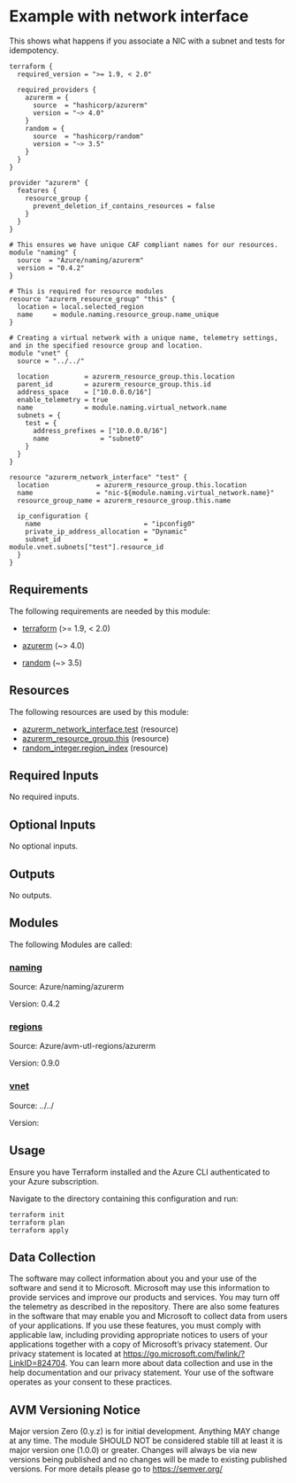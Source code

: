 <!-- BEGIN_TF_DOCS -->
<!-- Code generated by terraform-docs. DO NOT EDIT. -->
# Example with network interface

This shows what happens if you associate a NIC with a subnet and tests for idempotency.

```hcl
terraform {
  required_version = ">= 1.9, < 2.0"

  required_providers {
    azurerm = {
      source  = "hashicorp/azurerm"
      version = "~> 4.0"
    }
    random = {
      source  = "hashicorp/random"
      version = "~> 3.5"
    }
  }
}

provider "azurerm" {
  features {
    resource_group {
      prevent_deletion_if_contains_resources = false
    }
  }
}

# This ensures we have unique CAF compliant names for our resources.
module "naming" {
  source  = "Azure/naming/azurerm"
  version = "0.4.2"
}

# This is required for resource modules
resource "azurerm_resource_group" "this" {
  location = local.selected_region
  name     = module.naming.resource_group.name_unique
}

# Creating a virtual network with a unique name, telemetry settings, and in the specified resource group and location.
module "vnet" {
  source = "../../"

  location         = azurerm_resource_group.this.location
  parent_id        = azurerm_resource_group.this.id
  address_space    = ["10.0.0.0/16"]
  enable_telemetry = true
  name             = module.naming.virtual_network.name
  subnets = {
    test = {
      address_prefixes = ["10.0.0.0/16"]
      name             = "subnet0"
    }
  }
}

resource "azurerm_network_interface" "test" {
  location            = azurerm_resource_group.this.location
  name                = "nic-${module.naming.virtual_network.name}"
  resource_group_name = azurerm_resource_group.this.name

  ip_configuration {
    name                          = "ipconfig0"
    private_ip_address_allocation = "Dynamic"
    subnet_id                     = module.vnet.subnets["test"].resource_id
  }
}
```

<!-- markdownlint-disable MD033 -->
## Requirements

The following requirements are needed by this module:

- <a name="requirement_terraform"></a> [terraform](#requirement\_terraform) (>= 1.9, < 2.0)

- <a name="requirement_azurerm"></a> [azurerm](#requirement\_azurerm) (~> 4.0)

- <a name="requirement_random"></a> [random](#requirement\_random) (~> 3.5)

## Resources

The following resources are used by this module:

- [azurerm_network_interface.test](https://registry.terraform.io/providers/hashicorp/azurerm/latest/docs/resources/network_interface) (resource)
- [azurerm_resource_group.this](https://registry.terraform.io/providers/hashicorp/azurerm/latest/docs/resources/resource_group) (resource)
- [random_integer.region_index](https://registry.terraform.io/providers/hashicorp/random/latest/docs/resources/integer) (resource)

<!-- markdownlint-disable MD013 -->
## Required Inputs

No required inputs.

## Optional Inputs

No optional inputs.

## Outputs

No outputs.

## Modules

The following Modules are called:

### <a name="module_naming"></a> [naming](#module\_naming)

Source: Azure/naming/azurerm

Version: 0.4.2

### <a name="module_regions"></a> [regions](#module\_regions)

Source: Azure/avm-utl-regions/azurerm

Version: 0.9.0

### <a name="module_vnet"></a> [vnet](#module\_vnet)

Source: ../../

Version:

## Usage

Ensure you have Terraform installed and the Azure CLI authenticated to your Azure subscription.

Navigate to the directory containing this configuration and run:

```
terraform init
terraform plan
terraform apply
```
<!-- markdownlint-disable-next-line MD041 -->
## Data Collection

The software may collect information about you and your use of the software and send it to Microsoft. Microsoft may use this information to provide services and improve our products and services. You may turn off the telemetry as described in the repository. There are also some features in the software that may enable you and Microsoft to collect data from users of your applications. If you use these features, you must comply with applicable law, including providing appropriate notices to users of your applications together with a copy of Microsoft’s privacy statement. Our privacy statement is located at <https://go.microsoft.com/fwlink/?LinkID=824704>. You can learn more about data collection and use in the help documentation and our privacy statement. Your use of the software operates as your consent to these practices.

## AVM Versioning Notice

Major version Zero (0.y.z) is for initial development. Anything MAY change at any time. The module SHOULD NOT be considered stable till at least it is major version one (1.0.0) or greater. Changes will always be via new versions being published and no changes will be made to existing published versions. For more details please go to https://semver.org/
<!-- END_TF_DOCS -->